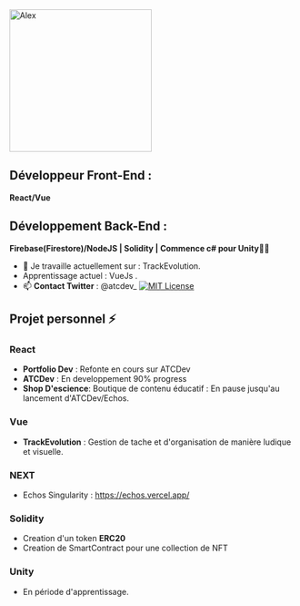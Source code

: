 <a href="https://app.daily.dev/UndersunIO">
   <img src="https://api.daily.dev/devcards/94681062fc3b4fadb2cf2fc943bfd587.png?r=9b7" width="250" alt="Alex "Undersun"/>
</a>

## Développeur Front-End :
   **React/Vue**
## Développement Back-End :
   **Firebase(Firestore)/NodeJS | Solidity | Commence c# pour Unity👨‍🎓**


- 🔭 Je travaille actuellement sur : TrackEvolution.
- Apprentissage actuel : VueJs .                                                                                                                       
- 📫 **Contact Twitter** : @atcdev_ [![MIT License](https://img.shields.io/twitter/follow/atcdev_?style=social)](https://choosealicense.com/licenses/mit/)
 ## Projet personnel ⚡ 
### React
   - **Portfolio Dev** : Refonte en cours sur ATCDev
   - **ATCDev** : En developpement 90% progress    
   - **Shop D'escience**: Boutique de contenu éducatif : En pause jusqu'au lancement d'ATCDev/Echos.
### Vue
   - **TrackEvolution** : Gestion de tache et d'organisation de manière ludique et visuelle.
               
 ### NEXT
   - Echos Singularity : https://echos.vercel.app/
                                                                                                                        
### Solidity
   - Creation d'un token **ERC20**
   - Creation de SmartContract pour une collection de NFT 

### Unity
   - En période d'apprentissage.
